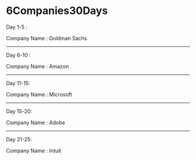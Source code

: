 # 6Companies30Days

Day 1-5 :

Company Name : Goldman Sachs

_____________________________________


Day 6-10 :

Company Name : Amazon


____________________________________


Day 11-15:

Company Name : Microsoft

_______________________________


Day 15-20:

Company Name : Adobe

_________________________________


Day 21-25:


Company Name : Intuit

